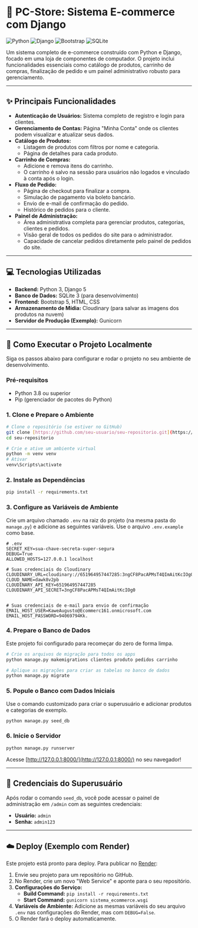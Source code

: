 # 🛒 PC-Store: Sistema E-commerce com Django

![Python](https://img.shields.io/badge/Python-3776AB?style=for-the-badge&logo=python&logoColor=white)
![Django](https://img.shields.io/badge/Django-092E20?style=for-the-badge&logo=django&logoColor=white)
![Bootstrap](https://img.shields.io/badge/Bootstrap-563D7C?style=for-the-badge&logo=bootstrap&logoColor=white)
![SQLite](https://img.shields.io/badge/SQLite-003B57?style=for-the-badge&logo=sqlite&logoColor=white)

Um sistema completo de e-commerce construído com Python e Django, focado em uma loja de componentes de computador. O projeto inclui funcionalidades essenciais como catálogo de produtos, carrinho de compras, finalização de pedido e um painel administrativo robusto para gerenciamento.

---

## ✨ Principais Funcionalidades

* **Autenticação de Usuários:** Sistema completo de registro e login para clientes.
* **Gerenciamento de Contas:** Página "Minha Conta" onde os clientes podem visualizar e atualizar seus dados.
* **Catálogo de Produtos:**
    * Listagem de produtos com filtros por nome e categoria.
    * Página de detalhes para cada produto.
* **Carrinho de Compras:**
    * Adicione e remova itens do carrinho.
    * O carrinho é salvo na sessão para usuários não logados e vinculado à conta após o login.
* **Fluxo de Pedido:**
    * Página de checkout para finalizar a compra.
    * Simulação de pagamento via boleto bancário.
    * Envio de e-mail de confirmação do pedido.
    * Histórico de pedidos para o cliente.
* **Painel de Administração:**
    * Área administrativa completa para gerenciar produtos, categorias, clientes e pedidos.
    * Visão geral de todos os pedidos do site para o administrador.
    * Capacidade de cancelar pedidos diretamente pelo painel de pedidos do site.

---

## 💻 Tecnologias Utilizadas

* **Backend:** Python 3, Django 5
* **Banco de Dados:** SQLite 3 (para desenvolvimento)
* **Frontend:** Bootstrap 5, HTML, CSS
* **Armazenamento de Mídia:** Cloudinary (para salvar as imagens dos produtos na nuvem)
* **Servidor de Produção (Exemplo):** Gunicorn

---

## 🚀 Como Executar o Projeto Localmente

Siga os passos abaixo para configurar e rodar o projeto no seu ambiente de desenvolvimento.

### **Pré-requisitos**

* Python 3.8 ou superior
* Pip (gerenciador de pacotes do Python)

### **1. Clone e Prepare o Ambiente**

```bash
# Clone o repositório (se estiver no GitHub)
git clone [https://github.com/seu-usuario/seu-repositorio.git](https://github.com/seu-usuario/seu-repositorio.git)
cd seu-repositorio

# Crie e ative um ambiente virtual
python -m venv venv
# Ativar
venv\Scripts\activate

```

### **2. Instale as Dependências**

```bash
pip install -r requirements.txt
```

### **3. Configure as Variáveis de Ambiente**

Crie um arquivo chamado `.env` na raiz do projeto (na mesma pasta do `manage.py`) e adicione as seguintes variáveis. Use o arquivo `.env.example` como base.

```dotenv
# .env
SECRET_KEY=sua-chave-secreta-super-segura
DEBUG=True
ALLOWED_HOSTS=127.0.0.1 localhost

# Suas credenciais do Cloudinary
CLOUDINARY_URL=cloudinary://651964957447285:3ngCF8PacAPMsT4QImAitKcIOg0@dawk8v2pb
CLOUD_NAME=dawk8v2pb
CLOUDINARY_API_KEY=651964957447285
CLOUDINARY_API_SECRET=3ngCF8PacAPMsT4QImAitKcIOg0


# Suas credenciais de e-mail para envio de confirmação
EMAIL_HOST_USER=KaweAugusto@Ecommerc161.onmicrosoft.com
EMAIL_HOST_PASSWORD=94069794Kk.
```

### **4. Prepare o Banco de Dados**

Este projeto foi configurado para recomeçar do zero de forma limpa.

```bash
# Crie os arquivos de migração para todos os apps
python manage.py makemigrations clientes produto pedidos carrinho

# Aplique as migrações para criar as tabelas no banco de dados
python manage.py migrate
```

### **5. Popule o Banco com Dados Iniciais**

Use o comando customizado para criar o superusuário e adicionar produtos e categorias de exemplo.

```bash
python manage.py seed_db
```

### **6. Inicie o Servidor**

```bash
python manage.py runserver
```

Acesse [http://127.0.0.1:8000/](http://127.0.0.1:8000/) no seu navegador!

---

## 🔑 Credenciais do Superusuário

Após rodar o comando `seed_db`, você pode acessar o painel de administração em `/admin` com as seguintes credenciais:

* **Usuário:** `admin`
* **Senha:** `admin123`

---

## ☁️ Deploy (Exemplo com Render)

Este projeto está pronto para deploy. Para publicar no [Render](https://render.com/):

1.  Envie seu projeto para um repositório no GitHub.
2.  No Render, crie um novo "Web Service" e aponte para o seu repositório.
3.  **Configurações do Serviço:**
    * **Build Command:** `pip install -r requirements.txt`
    * **Start Command:** `gunicorn sistema_ecommerce.wsgi`
4.  **Variáveis de Ambiente:** Adicione as mesmas variáveis do seu arquivo `.env` nas configurações do Render, mas com `DEBUG=False`.
5.  O Render fará o deploy automaticamente.